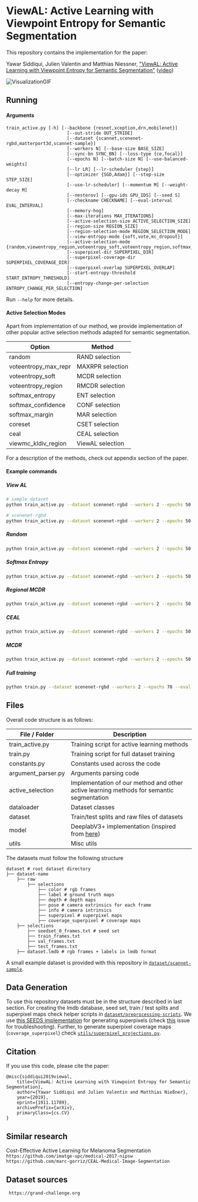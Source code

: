 # ViewAL: Active Learning with Viewpoint Entropy for Semantic Segmentation

This repository contains the implementation for the paper:

Yawar Siddiqui, Julien Valentin and Matthias Niessner, ["ViewAL: Active Learning with Viewpoint Entropy for Semantic Segmentation"](https://arxiv.org/abs/1911.11789) ([video](https://youtu.be/tAGdx2j-X_g))

![VisualizationGIF](https://user-images.githubusercontent.com/932110/69557468-f190ae00-0fa6-11ea-9321-309ba55da63d.gif)

## Running

#### Arguments

```
train_active.py [-h] [--backbone {resnet,xception,drn,mobilenet}]
                       [--out-stride OUT_STRIDE]
                       [--dataset {scannet,scenenet-rgbd,matterport3d,scannet-sample}]
                       [--workers N] [--base-size BASE_SIZE]
                       [--sync-bn SYNC_BN] [--loss-type {ce,focal}]
                       [--epochs N] [--batch-size N] [--use-balanced-weights]
                       [--lr LR] [--lr-scheduler {step}]
                       [--optimizer {SGD,Adam}] [--step-size STEP_SIZE]
                       [--use-lr-scheduler] [--momentum M] [--weight-decay M]
                       [--nesterov] [--gpu-ids GPU_IDS] [--seed S]
                       [--checkname CHECKNAME] [--eval-interval EVAL_INTERVAL]
                       [--memory-hog]
                       [--max-iterations MAX_ITERATIONS]
                       [--active-selection-size ACTIVE_SELECTION_SIZE]
                       [--region-size REGION_SIZE]
                       [--region-selection-mode REGION_SELECTION_MODE]
                       [--view-entropy-mode {soft,vote,mc_dropout}]
                       [--active-selection-mode {random,viewentropy_region,voteentropy_soft,voteentropy_region,softmax_entropy,softmax_confidence,softmax_margin,coreset,voteentropy_max_repr,viewmc_kldiv_region,ceal}]
                       [--superpixel-dir SUPERPIXEL_DIR]
                       [--superpixel-coverage-dir SUPERPIXEL_COVERAGE_DIR]
                       [--superpixel-overlap SUPERPIXEL_OVERLAP]
                       [--start-entropy-threshold START_ENTROPY_THRESHOLD]
                       [--entropy-change-per-selection ENTROPY_CHANGE_PER_SELECTION]
```

Run `--help` for more details.

#### Active Selection Modes

Apart from implementation of our method, we provide implementation of other popular active selection methods adapted for semantic segmentation.

| Option        | Method  |
| --------------- | ------------ |
|random| RAND selection |
|voteentropy_max_repr| MAXRPR selection|
|voteentropy_soft| MCDR selection|
|voteentropy_region| RMCDR selection|
|softmax_entropy| ENT selection|
|softmax_confidence| CONF selection |
|softmax_margin| MAR selection |
|coreset| CSET selection |
|ceal| CEAL selection |
|viewmc_kldiv_region| ViewAL selection|

For a description of the methods, check out appendix section of the paper.

#### Example commands


##### View AL
```sh
# sample dataset
python train_active.py --dataset scenenet-rgbd --workers 2 --epochs 50 --eval-interval 5 --batch-size=6 --lr 0.0004 --use-lr-scheduler --lr-scheduler step --step-size 35 --checkname regional_viewmckldiv_spx_1_7x2_lr-0.0004_bs-6_ep-60_wb-0_lrs-1_240x320 --base-size 240,320 --max-iterations 7 --active-selection-size 2 --active-selection-mode viewmc_kldiv_region --region-selection-mode superpixel

# scenenet-rgbd
python train_active.py --dataset scenenet-rgbd --workers 2 --epochs 50 --eval-interval 5 --batch-size=6 --lr 0.0004 --use-lr-scheduler --lr-scheduler step --step-size 35 --checkname regional_viewmckldiv_spx_1_7x1500_lr-0.0004_bs-6_ep-60_wb-0_lrs-1_240x320 --base-size 240,320 --max-iterations 7 --active-selection-size 1500 --active-selection-mode viewmc_kldiv_region --region-selection-mode superpixel
```

##### Random
```sh
python train_active.py --dataset scenenet-rgbd --workers 2 --epochs 50 --eval-interval 5 --batch-size=6 --lr 0.0004 --use-lr-scheduler --lr-scheduler step --step-size 35 --checkname random_0_7x1500_lr-0.0004_bs-6_ep-60_wb-0_lrs-0_240x320 --base-size 240,320 --max-iterations 7 --active-selection-size 1500 --active-selection-mode random
```

##### Softmax Entropy
```sh
python train_active.py --dataset scenenet-rgbd --workers 2 --epochs 50 --eval-interval 5 --batch-size=6 --lr 0.0004 --use-lr-scheduler --lr-scheduler step --step-size 35 --checkname softmax_entropy_0_7x1500_lr-0.0004_bs-6_ep-50_wb-0_lrs-1_240x320 --base-size 240,320 --max-iterations 7 --active-selection-size 1500 --active-selection-mode softmax_entropy
```

##### Regional MCDR
```sh
python train_active.py --dataset scenenet-rgbd --workers 2 --epochs 50 --eval-interval 5 --batch-size=6 --lr 0.0004 --use-lr-scheduler --lr-scheduler step --step-size 35 --checkname regional_voteentropy_window_0_7x1500_lr-0.0004_bs-6_ep-60_wb-0_lrs-1_240x320 --base-size 240,320 --max-iterations 7 --active-selection-size 1500 --active-selection-mode voteentropy_region --region-selection-mode window
```

##### CEAL 
```sh
python train_active.py --dataset scenenet-rgbd --workers 2 --epochs 50 --eval-interval 5 --batch-size=6 --lr 0.0004 --use-lr-scheduler --lr-scheduler step --step-size 35 --checkname ceal-0.00275_7x1500_lr-0.0005_bs-6_ep-50_wb-0_lrs-1_240x320 --max-iterations 7 --active-selection-size 1500 --base-size 240,320 --active-selection-mode ceal --start-entropy-threshold 0.0275 --entropy-change-per-selection 0.001815
```

##### MCDR
```sh
python train_active.py --dataset scenenet-rgbd --workers 2 --epochs 50 --eval-interval 5 --batch-size=6 --lr 0.0004 --use-lr-scheduler --lr-scheduler step --step-size 35 --checkname mcdropoutentropy_0_7x1500_lr-0.0004_bs-6_ep-50_wb-0_lrs-1_240x320 --base-size 240,320 --max-iterations 7 --active-selection-size 1500 --active-selection-mode voteentropy_soft
```

##### Full training 
```sh
python train.py --dataset scenenet-rgbd --workers 2 --epochs 70 --eval-interval 5 --batch-size=6 --lr 0.0004 --use-lr-scheduler --lr-scheduler step --step-size 40 --checkname full-run_0_lr-0.0004_bs-6_ep-60_wb-0_lrs-0_240x320 --base-size 240,320
```

## Files

Overall code structure is as follows: 

| File / Folder | Description |
| ------------- |-------------| 
| train_active.py | Training script for active learning methods | 
| train.py | Training script for full dataset training | 
| constants.py | Constants used across the code |
| argument_parser.py | Arguments parsing code |
| active_selection | Implementation of our method and other active learning methods for semantic segmentation |
| dataloader | Dataset classes |
| dataset | Train/test splits and raw files of datasets |
| model | DeeplabV3+ implementation (inspired from [here](https://github.com/jfzhang95/pytorch-deeplab-xception))|
| utils| Misc utils |

The datasets must follow the following structure

```
dataset # root dataset directory
├── dataset-name
    ├── raw
        ├── selections
            ├── color # rgb frames
            ├── label # ground truth maps
            ├── depth # depth maps
            ├── pose # camera extrinsics for each frame
            ├── info # camera intrinsics
            ├── superpixel # superpixel maps
            ├── coverage_superpixel # coverage maps
    ├── selections
        ├── seedset_0_frames.txt # seed set
        ├── train_frames.txt 
        ├── val_frames.txt
        ├── test_frames.txt
    ├── dataset.lmdb # rgb frames + labels in lmdb format
```

A small example dataset is provided with this repository in [`dataset/scannet-sample`](https://github.com/nihalsid/ViewAL/tree/master/dataset/scannet-sample).

## Data Generation

To use this repository datasets must be in the structure described in last section. For creating the lmdb database, seed set, train / test splits and superpixel maps check helper scripts in [`dataset/preprocessing-scripts`](https://github.com/nihalsid/ViewAL/tree/master/dataset/preprocessing-scripts). We use [this SEEDS implementation](https://github.com/Mak-Ta-Reque/seeds-revised) for generating superpixels (check [this](https://github.com/nihalsid/ViewAL/issues/4) issue for troubleshooting). Further, to generate superpixel coverage maps (`coverage_superpixel`) check [`utils/superpixel_projections.py`](https://github.com/nihalsid/ViewAL/blob/master/utils/superpixel_projections.py). 

## Citation

If you use this code, please cite the paper:

```
@misc{siddiqui2019viewal,
    title={ViewAL: Active Learning with Viewpoint Entropy for Semantic Segmentation},
    author={Yawar Siddiqui and Julien Valentin and Matthias Nießner},
    year={2019},
    eprint={1911.11789},
    archivePrefix={arXiv},
    primaryClass={cs.CV}
}
```
## Similar research
Cost-Effective Active Learning for Melanoma Segmentation
```https://github.com/imatge-upc/medical-2017-nipsw```
```https://github.com/marc-gorriz/CEAL-Medical-Image-Segmentation```

## Dataset sources
``` https://grand-challenge.org```
